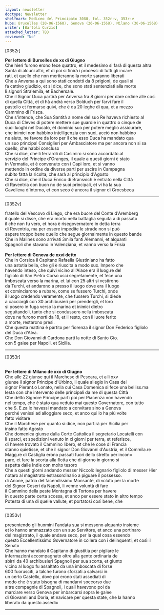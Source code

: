 ```yaml
---
layout: newsletter
doctype: Newsletter
shelfmark: Mediceo del Principato 3080, fol. 352r-v, 353r-v
hubs: Bruxelles (20-06-1568), Genova (26-06-1568), Milano (30-06-1568)
writer: [Bartoli Curzio]
attached_letter: TBD
reviewed: "No"
---
```


[0352r]  
  
  
<strong>Per lettere di Burselles de xx di Giugno</strong>  
Che hieri furono erono fece quattro, et il medesimo si farà di questa altra  
Santa di alcuni altri, et di poi si finirà i processi di tutti gli incare  
rati, et quello che non meriteranno la morte saranno liberati  
Che a Anversa a qui sono stati condotti da 8 prigioni, de quali si  
fa cattivo giudizio, et si dice, che sono stati sentenziati alla morte  
li signori Stralemila, et Bachersale.  
Che il Signor Duca partirà per Anversa fra 8 giorni per dare ordine alle così  
di quella Città, et di hà andrà verso Bolduch per farvi fare il  
pastello et fermarse quivi, che è da 20 leghe di qua, et a mezzo  
Cammino di Frisca.  
Che s'intende, che Sua Santità a nome del suo Re haveva richiesto al  
Duca di Cleves di potere mettere sue guardie in quattro o cinque de  
suoi luoghi nel Ducato, et dominio suo per potere meglio assicurare,  
che inimici non habbino intelligenzia con suoi, acciò non habbino  
ne aiuto, ne favore da loro per il che esso Duca ha mandato qua  
un suo principal Consiglieri per Ambasciatore ma per ancora non si sa  
quello, che habbi concluso  
Che si dice, che li ferraroli di Casimiro si sono accordato al  
servizio del Principe d'Oranges, il quale a questi giorni è stato  
in Vermatia, et è convenuto con i Capi loro, et si vanno  
mettendo in ordine da diverse parti per uscire in Campagna  
subito fatta la ricolta, che sarà al principio d'Agosto  
Che si dice, che il Duca Enrico di Bransvich è entrato nella Città  
di Raventria con buon no de suoi principali, et vi ha la sua  
Cavelleva d'intorno, et con seco è ancora il signor di Groesbeca  
  
---  

[0352v]  
  
  
fratello del Vescovo di Liego, che era buore del Conte d'Aremberg  
il quale si disse, che era morto nella battaglia seguita a di passato  
il che non fu vero, et hora è risegovernatore in detta terra  
di Reventria, ma per essere impedite le strade non si può  
sapere troppo bene quello che segue giornalmente in questo bande  
Che in Malines sono arrivati 3mila fanti Alemanni, et alquanti  
Spagnoli che stavano in Valenziana, et vanno verso la Frisia  
<br/><strong>Per lettere di Genova de xxvi detto</strong>  
Che in Corsica il Capitano Rafaella Giustiniano ha fatto  
una astutia bella, che gli è riuscita a modo suo. Impero che  
havendo inteso, che quivi vicino all'Aiace era il luog.re del  
figliolo di San Pietro Corso uscì segretamente, et fece una  
Imboscata verso la marina, et lui con 25 altri si vestirono  
da Turchi, et andarono a presso il luogo dove era il luogo  
et cominciarono a rubare, come se fussero Turchi, onde  
il luogo credendo veramente, che fussero Turchi, si diede  
a cacciargli con 30 archibusieri per prendergli, et loro  
si posero in fuga verso la marina et inimici dietro  
seguitandoli, tanto che si condussero nella imboscata  
dove ne furono morti da 18, et il resto, con il luore ferito  
a morte, restarono presi.  
Che questa mattina è partito per fiorenza il signor Don Federico figliolo  
del Duca d'Alva.  
Che Don Giovanni di Cardona partì la notte di Santo Gio.  
con 5 galee per Napoli, et Sicilia.  
  
---  

[0353r]  
  
  
<br/><strong>Per lettere di Milano de xxx di Giugno</strong>  
Che alle 22 giunse qui il Marchese di Pescara, et alli xxv  
giunse il signor Principe d'Urbino, il quale allegio in Casa del  
signor Pierant.o Lonato, nella cui Casa Domenica si fece una belliss.ma  
lesta con che intervento delle principali da me di questa Città  
Che detto Signore Principe partì poi per Piacenza non havendo  
nel tempo, che è stato qua veduto mai questo Governatore, con tutto  
che S. E.za lo havessi mandato a convitare sino a Genova  
perché venissi ad alloggiare seco, et anco qui lo ha più volte  
fatto visitare  
Che il Marchese per quanto si dice, non partirà per Sicilia per  
insino fatto Agosto  
Che domenica giunse dalla Corte Cattolica il segretario Locatelli con  
li sparci, et spedizioni venuto in xi giorni per terra, et referisce,  
di havere trovato il Cammino libero, et che le cose di Francia  
stanno quietisse, et che il signor Don Giovanni d'Austria, et il Commila.re  
Magg.re di Castiglia erono passati fuori dello stretto per incon=  
pare, et fare la scorta alla flotta che di giorno in giorno si  
aspetta dalle Indie con molto tesoro  
Che a questi giorni andando messer Niccolò legnario figliolo di messer Hier  
notaro al magistrato estrasordinario a piguare il possesso.  
di Anone, patria del facendissimo Monsante, di voluto per la morte  
del Signor Ceseri da Napoli, li venne voluntà di fare  
il Cammino della peste Montagna di Tortona per havere  
in questo parte certa scossa, et anco per essere stato in altro tempo  
Potesta di una di quelle vallute, et portatosi così bene, che  
  
---  

[0353v]  
  
  
presentendo gli huomini l'andata sua si messono alquanto insieme  
et lo hanno ammazzato con un suo Servitore, et anco una portinaro  
del magistrato, il quale andava seco, per la qual cosa essendo  
questo Eccellentissimo Governatore in collera con i delinquenti, et così il Senato  
Che hanno mandato il Capitano di giustitia per pigliare le  
infermazioni accompagnato oltre alla gente ordinaria de  
sbirri da 40 archibusieri Spagnoli per sua scorta, et giunto  
vicino al luogo fu assaltato da una imboscata di forse  
600 fuorusciti, a talche furono sforzati a salvarsi in  
un certo Castello, dove poi erono stati assediati di  
modo che è stato bisogna di mandarvi soccorso due  
altre compagnie di Spagnoli, i quali havevono poi da  
marciare verso Genova per imbarcarsi sopra le galee  
di Giovanni and Doria, et navicare per questa state, che la hanno  
liberato da questo assedio  
  
---  

